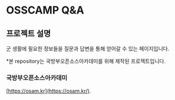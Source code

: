 # OSSCAMP Q&A

## 프로젝트 설명
군 생활에 필요한 정보들을 질문과 답변을 통해 얻어갈 수 있는 페이지입니다.

*본 repository는 국방부오픈소스아카데미를 위해 제작된 프로젝트입니다.



### 국방부오픈소스아카데미
[https://osam.kr](https://osam.kr/).
